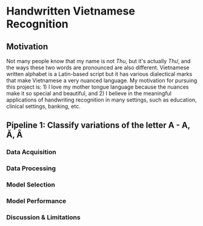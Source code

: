 # Handwritten Vietnamese Recognition
## Motivation
Not many people know that my name is not *Thu*, but it's actually *Thư*, and the ways these two words are pronounced are also different. Vietnamese written alphabet is a Latin-based script but it has various dialectical marks that make Vietnamese a very nuanced language. My motivation for pursuing this project is: 1) I love my mother tongue language because the nuances make it so special and beautiful, and 2) I believe in the meaningful applications of handwriting recognition in many settings, such as education, clinical settings, banking, etc.
## Pipeline 1: Classify variations of the letter A - A, Ă, Â
### Data Acquisition
### Data Processing
### Model Selection
### Model Performance
### Discussion & Limitations
